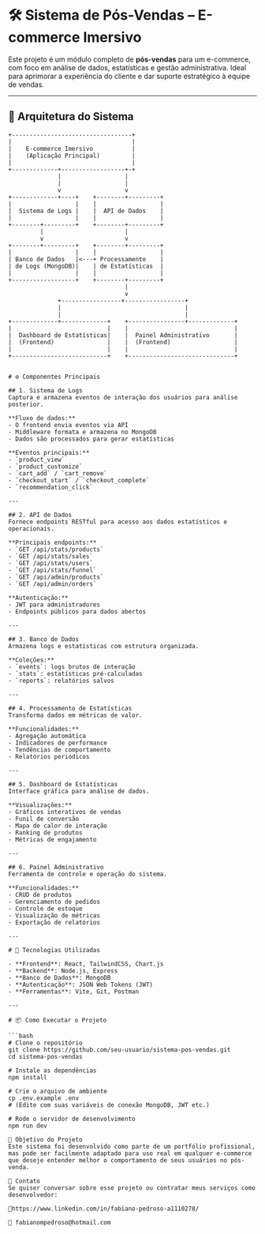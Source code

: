 # 🛠️ Sistema de Pós-Vendas – E-commerce Imersivo

Este projeto é um módulo completo de **pós-vendas** para um e-commerce, com foco em análise de dados, estatísticas e gestão administrativa. Ideal para aprimorar a experiência do cliente e dar suporte estratégico à equipe de vendas.

---

## 📐 Arquitetura do Sistema

```text
+----------------------------------+
|                                  |
|    E-commerce Imersivo           |
|    (Aplicação Principal)         |
|                                  |
+-------------+------------------+-+
              |                  |
              |                  |
              v                  v
+-------------+----+    +--------+---------+
|                  |    |                  |
|  Sistema de Logs |    |  API de Dados    |
|                  |    |                  |
+--------+---------+    +--------+---------+
         |                       |
         v                       v
+--------+---------+    +--------+---------+
|                  |    |                  |
| Banco de Dados   |<---+ Processamento    |
| de Logs (MongoDB)|    | de Estatísticas  |
|                  |    |                  |
+------------------+    +--------+---------+
                                 |
                                 v
              +-----------------+-----------------+
              |                                   |
              |                                   |
+-------------+-------------+    +----------------+-------------+
|                           |    |                              |
|  Dashboard de Estatísticas|    |  Painel Administrativo       |
|  (Frontend)               |    |  (Frontend)                  |
|                           |    |                              |
+---------------------------+    +------------------------------+


# ⚙️ Componentes Principais

## 1. Sistema de Logs
Captura e armazena eventos de interação dos usuários para análise posterior.

**Fluxo de dados:**
- O frontend envia eventos via API
- Middleware formata e armazena no MongoDB
- Dados são processados para gerar estatísticas

**Eventos principais:**
- `product_view`
- `product_customize`
- `cart_add` / `cart_remove`
- `checkout_start` / `checkout_complete`
- `recommendation_click`

---

## 2. API de Dados
Fornece endpoints RESTful para acesso aos dados estatísticos e operacionais.

**Principais endpoints:**
- `GET /api/stats/products`
- `GET /api/stats/sales`
- `GET /api/stats/users`
- `GET /api/stats/funnel`
- `GET /api/admin/products`
- `GET /api/admin/orders`

**Autenticação:**
- JWT para administradores
- Endpoints públicos para dados abertos

---

## 3. Banco de Dados
Armazena logs e estatísticas com estrutura organizada.

**Coleções:**
- `events`: logs brutos de interação
- `stats`: estatísticas pré-calculadas
- `reports`: relatórios salvos

---

## 4. Processamento de Estatísticas
Transforma dados em métricas de valor.

**Funcionalidades:**
- Agregação automática
- Indicadores de performance
- Tendências de comportamento
- Relatórios periódicos

---

## 5. Dashboard de Estatísticas
Interface gráfica para análise de dados.

**Visualizações:**
- Gráficos interativos de vendas
- Funil de conversão
- Mapa de calor de interação
- Ranking de produtos
- Métricas de engajamento

---

## 6. Painel Administrativo
Ferramenta de controle e operação do sistema.

**Funcionalidades:**
- CRUD de produtos
- Gerenciamento de pedidos
- Controle de estoque
- Visualização de métricas
- Exportação de relatórios

---

# 🚀 Tecnologias Utilizadas

- **Frontend**: React, TailwindCSS, Chart.js  
- **Backend**: Node.js, Express  
- **Banco de Dados**: MongoDB  
- **Autenticação**: JSON Web Tokens (JWT)  
- **Ferramentas**: Vite, Git, Postman

---

# 📦 Como Executar o Projeto

```bash
# Clone o repositório
git clone https://github.com/seu-usuario/sistema-pos-vendas.git
cd sistema-pos-vendas

# Instale as dependências
npm install

# Crie o arquivo de ambiente
cp .env.example .env
# (Edite com suas variáveis de conexão MongoDB, JWT etc.)

# Rode o servidor de desenvolvimento
npm run dev

🎯 Objetivo do Projeto
Este sistema foi desenvolvido como parte de um portfólio profissional, mas pode ser facilmente adaptado para uso real em qualquer e-commerce que deseje entender melhor o comportamento de seus usuários no pós-venda.

📮 Contato
Se quiser conversar sobre esse projeto ou contratar meus serviços como desenvolvedor:

💼https://www.linkedin.com/in/fabiano-pedroso-a1110278/

📧 fabianompedroso@hotmail.com 